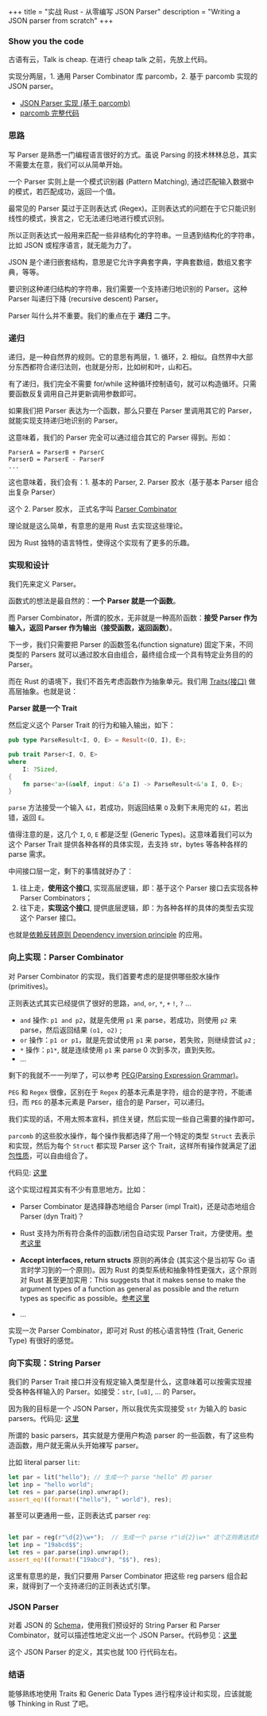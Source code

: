 +++
title = "实战 Rust - 从零编写 JSON Parser"
description = "Writing a JSON parser from scratch"
+++

### Show you the code
古语有云，Talk is cheap. 在进行 cheap talk 之前，先放上代码。

实现分两层，1. 通用 Parser Combinator 库 parcomb，2. 基于 parcomb 实现的 JSON parser。

- [JSON Parser 实现 (基于 parcomb)](https://github.com/py0x/parcomb/blob/main/examples/json.rs)
- [parcomb 完整代码](https://github.com/py0x/parcomb)


### 思路
写 Parser 是熟悉一门编程语言很好的方式。虽说 Parsing 的技术林林总总，其实不需要太在意，我们可以从简单开始。

一个 Parser 实则上是一个模式识别器 (Pattern Matching), 通过匹配输入数据中的模式，若匹配成功，返回一个值。

最常见的 Parser 莫过于正则表达式 (Regex)。正则表达式的问题在于它只能识别线性的模式，换言之，它无法递归地进行模式识别。

所以正则表达式一般用来匹配一些非结构化的字符串。一旦遇到结构化的字符串，比如 JSON 或程序语言，就无能为力了。

JSON 是个递归嵌套结构，意思是它允许字典套字典，字典套数组，数组又套字典，等等。

要识别这种递归结构的字符串，我们需要一个支持递归地识别的 Parser。这种 Parser 叫递归下降 (recursive descent) Parser。

Parser 叫什么并不重要。我们的重点在于 **递归** 二字。

### 递归
递归，是一种自然界的规则。它的意思有两层，1. 循环，2. 相似。自然界中大部分东西都符合递归法则，也就是分形，比如树和叶，山和石。

有了递归，我们完全不需要 for/while 这种循环控制语句，就可以构造循环。只需要函数反复调用自己并更新调用参数即可。

如果我们把 Parser 表达为一个函数，那么只要在 Parser 里调用其它的 Parser，就能实现支持递归地识别的 Parser。

这意味着，我们的 Parser 完全可以通过组合其它的 Parser 得到。形如：

```
ParserA = ParserB + ParserC
ParserD = ParserE - ParserF
...
```

这也意味着，我们会有：1. 基本的 Parser,  2. Parser 胶水（基于基本 Parser 组合出复杂 Parser）

这个 2. Parser 胶水， 正式名字叫 [Parser Combinator](https://en.wikipedia.org/wiki/Parser_combinator)

理论就是这么简单，有意思的是用 Rust 去实现这些理论。

因为 Rust 独特的语言特性，使得这个实现有了更多的乐趣。

### 实现和设计

我们先来定义 Parser。

函数式的想法是最自然的：**一个 Parser 就是一个函数**。

而 Parser Combinator，所谓的胶水，无非就是一种高阶函数：**接受 Parser 作为输入，返回 Parser 作为输出（接受函数，返回函数）**。

下一步，我们只需要把 Parser 的函数签名(function signature) 固定下来，不同类型的 Parsers 就可以通过胶水自由组合，最终组合成一个具有特定业务目的的 Parser。

而在 Rust 的语境下，我们不首先考虑函数作为抽象单元。我们用 [Traits(接口)](https://doc.rust-lang.org/book/ch10-02-traits.html) 做高层抽象。也就是说：

**Parser 就是一个 Trait**

然后定义这个 Parser Trait 的行为和输入输出，如下：

```rust
pub type ParseResult<I, O, E> = Result<(O, I), E>;

pub trait Parser<I, O, E>
where
    I: ?Sized,
{
    fn parse<'a>(&self, input: &'a I) -> ParseResult<&'a I, O, E>;
}

```

`parse` 方法接受一个输入 `&I`，若成功，则返回结果 `O` 及剩下未用完的 `&I`，若出错，返回 `E`。

值得注意的是，这几个 `I`, `O`, `E` 都是泛型 (Generic Types)。这意味着我们可以为这个 Parser Trait 提供各种各样的具体实现，去支持 str，bytes 等各种各样的 parse 需求。

中间接口层一定，剩下的事情就好办了：
1. 往上走，**使用这个接口**, 实现高层逻辑，即：基于这个 Parser 接口去实现各种 Parser Combinators；
2. 往下走，**实现这个接口**, 提供底层逻辑，即：为各种各样的具体的类型去实现这个 Parser 接口。

也就是[依赖反转原则 Dependency inversion principle](https://en.wikipedia.org/wiki/Dependency_inversion_principle) 的应用。


### 向上实现：Parser Combinator

对 Parser Combinator 的实现，我们首要考虑的是提供哪些胶水操作 (primitives)。


正则表达式其实已经提供了很好的思路，`and`, `or`, `*`, `+` `!`, `?` ...

- `and` 操作: `p1 and p2`，就是先使用 `p1` 来 parse，若成功，则使用 `p2` 来 parse，然后返回结果 `(o1, o2)` ;
- `or` 操作：`p1 or p1`，就是先尝试使用 `p1` 来 parse，若失败，则继续尝试 `p2` ;
- `*` 操作：`p1*`, 就是连续使用 `p1` 来 parse 0 次到多次，直到失败。
- ...

剩下的我就不一一列举了，可以参考 [PEG(Parsing Expression Grammar)](https://en.wikipedia.org/wiki/Parsing_expression_grammar)。

`PEG` 和 `Regex` 很像，区别在于 `Regex` 的基本元素是字符，组合的是字符，不能递归，而 `PEG` 的基本元素是 Parser，组合的是 Parser，可以递归。

我们实现的话，不用太照本宣科，抓住关键，然后实现一些自己需要的操作即可。

`parcomb` 的这些胶水操作，每个操作我都选择了用一个特定的类型 `Struct` 去表示和实现，然后为每个 `Struct`  都实现 Parser 这个 Trait，这样所有操作就满足了[闭包性质](https://en.wikipedia.org/wiki/Closure_(mathematics))，可以自由组合了。

代码见: [这里](https://github.com/py0x/parcomb/blob/main/src/parser.rs)

这个实现过程其实有不少有意思地方。比如：

- Parser Combinator 是选择静态地组合 Parser (impl Trait)，还是动态地组合 Parser (dyn Trait)？
- Rust 支持为所有符合条件的函数/闭包自动实现 Parser Trait，方便使用。[参考这里](https://github.com/py0x/parcomb/blob/main/src/parser.rs#L111)
- **Accept interfaces, return structs** 原则的再体会 (其实这个是当初写 Go 语言时学习到的一个原则)。因为 Rust 的类型系统和抽象特性更强大，这个原则对 Rust 甚至更加实用：This suggests that it makes sense to make the argument types of a function as general as possible and the return types as specific as possible。[参考这里](https://www.reddit.com/r/golang/comments/dfe1qr/who_first_said_accept_interfaces_and_return/)

- ...

实现一次 Parser Combinator，即可对 Rust 的核心语言特性 (Trait, Generic Type) 有很好的感觉。


### 向下实现：String Parser

我们的 Parser Trait 接口并没有规定输入类型是什么，这意味着可以按需实现接受各种各样输入的 Parser。如接受：`str`, `[u8]`, ... 的 Parser。

因为我的目标是一个 JSON Parser，所以我优先实现接受 `str` 为输入的 basic parsers。代码见: [这里](https://github.com/py0x/parcomb/blob/main/src/string_parser.rs)

所谓的 basic parsers，其实就是方便用户构造 parser 的一些函数，有了这些构造函数，用户就无需从头开始裸写 parser。

比如 literal parser `lit`:

``` rust
let par = lit("hello"); // 生成一个 parse "hello" 的 parser
let inp = "hello world";
let res = par.parse(inp).unwrap();
assert_eq!((format!("hello"), " world"), res);
```

甚至可以更通用一些，正则表达式 parser `reg`:

``` rust

let par = reg(r"\d{2}\w+");  // 生成一个 parse r"\d{2}\w+" 这个正则表达式的 parser
let inp = "19abcd$$";
let res = par.parse(inp).unwrap();
assert_eq!((format!("19abcd"), "$$"), res);
```

这里有意思的是，我们只要用 Parser Combinator 把这些 reg parsers 组合起来，就得到了一个支持递归的正则表达式引擎。


### JSON Parser

对着 JSON 的 [Schema](https://www.json.org/json-en.html)，使用我们预设好的 String Parser 和 Parser Combinator，就可以描述性地定义出一个 JSON Parser。代码参见：[这里](https://github.com/py0x/parcomb/blob/main/examples/json.rs)

这个 JSON Parser 的定义，其实也就 100 行代码左右。


### 结语

能够熟练地使用 Traits 和 Generic Data Types 进行程序设计和实现，应该就能够 Thinking in Rust 了吧。



